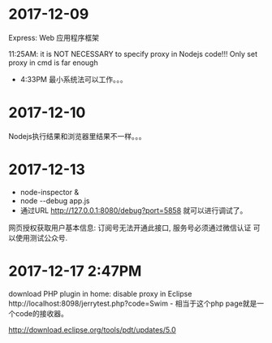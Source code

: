 # 2017-12-09

Express: Web 应用程序框架

11:25AM: it is NOT NECESSARY to specify proxy in Nodejs code!!! Only set proxy in cmd is far enough

* 4:33PM 最小系统法可以工作。。。

# 2017-12-10

Nodejs执行结果和浏览器里结果不一样。。。

# 2017-12-13

* node-inspector &
* node --debug app.js
* 通过URL http://127.0.0.1:8080/debug?port=5858 就可以进行调试了。

网页授权获取用户基本信息: 订阅号无法开通此接口, 服务号必须通过微信认证
可以使用测试公众号.

# 2017-12-17 2:47PM

download PHP plugin in home: disable proxy in Eclipse
http://localhost:8098/jerrytest.php?code=Swim - 相当于这个php page就是一个code的接收器。

http://download.eclipse.org/tools/pdt/updates/5.0
